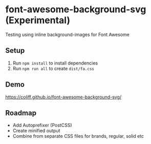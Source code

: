 # font-awesome-background-svg (Experimental)

Testing using inline background-images for Font Awesome

## Setup

1. Run `npm install` to install dependencies
2. Run `npm run all` to create `dist/fa.css`

## Demo

https://coliff.github.io/font-awesome-background-svg/

## Roadmap

- Add Autoprefixer (PostCSS)
- Create minified output
- Combine from separate CSS files for brands, regular, solid etc
